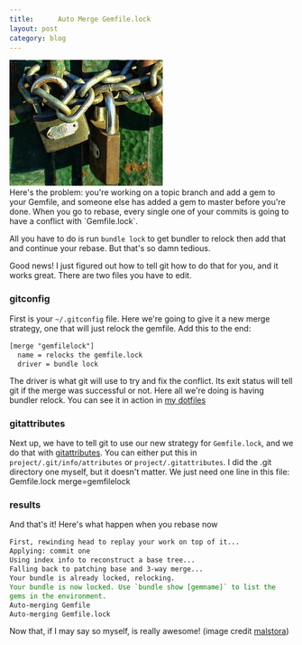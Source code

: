 ```yaml
---
title:      Auto Merge Gemfile.lock
layout: post
category: blog
---
```


<div class="right image">
  <img src="/images/lock.jpg" />
</div>
Here's the problem: you're working on a topic branch and add a gem to your Gemfile, and someone else has added a gem to master before you're done. When you go to rebase, every single one of your commits is going to have a conflict with `Gemfile.lock`.

All you have to do is run `bundle lock` to get bundler to relock then add that and continue your rebase. But that's so damn tedious.

Good news! I just figured out how to tell git how to do that for you, and it works great. There are two files you have to edit.

### gitconfig

First is your `~/.gitconfig` file. Here we're going to give it a new merge strategy, one that will just relock the gemfile. Add this to the end:

    [merge "gemfilelock"]
      name = relocks the gemfile.lock
      driver = bundle lock

The driver is what git will use to try and fix the conflict. Its exit status will tell git if the merge was successful or not. Here all we're doing is having bundler relock. You can see it in action in [my dotfiles](http://github.com/will/dotfiles/commit/4ed4930c61df795b7fbc9732d3c6463164ebb43f)

### gitattributes

Next up, we have to tell git to use our new strategy for `Gemfile.lock`, and we do that with [gitattributes](http://www.kernel.org/pub/software/scm/git/docs/gitattributes.html). You can either put this in `project/.git/info/attributes` or `project/.gitattributes`. I did the .git directory one myself, but it doesn't matter. We just need one line in this file:
    Gemfile.lock merge=gemfilelock

### results

And that's it! Here's what happen when you rebase now

<pre><code>First, rewinding head to replay your work on top of it...
Applying: commit one
Using index info to reconstruct a base tree...
Falling back to patching base and 3-way merge...
Your bundle is already locked, relocking.
<span style="color: green;">Your bundle is now locked. Use `bundle show [gemname]` to list the gems in the environment.</span>
Auto-merging Gemfile
Auto-merging Gemfile.lock
</code></pre>

Now that, if I may say so myself, is really awesome! (image credit [malstora](http://www.flickr.com/photos/maistora/3237164755/))

